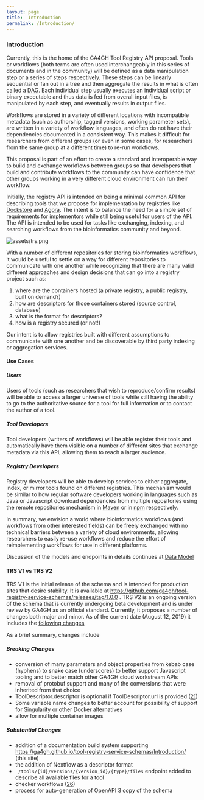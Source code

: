 ```yaml
---
layout: page
title:  Introduction
permalink: /Introduction/
---
```

### Introduction

Currently, this is the home of the GA4GH Tool Registry API proposal. Tools or workflows (both terms are often used interchangeably in this series of documents and in the community) will be defined as a data manipulation step or a series of steps respectively. These steps can be linearly sequential or fan out in a tree and then aggregate the results in what is often called a [DAG](https://en.wikipedia.org/wiki/Directed_acyclic_graph). Each individual step usually executes an individual script or binary executable and thus data is fed from overall input files, is manipulated by each step, and eventually results in output files.  

Workflows are stored in a variety of different locations with incompatible metadata (such as authorship, tagged versions, working parameter sets), are written in a variety of workflow languages, and often do not have their dependencies documented in a consistent way. This makes it difficult for researchers from different groups (or even in some cases, for researchers from the same group at a different time) to re-run workflows. 

This proposal is part of an effort to create a standard and interoperable way to build and exchange workflows between groups so that developers that build and contribute workflows to the community can have confidence that other groups working in a very different cloud environment can run their workflow. 

Initially, the registry API is intended on being a minimal common API for describing tools that we propose for implementation by registries like [Dockstore](https://www.dockstore.org/) and [Agora](https://github.com/broadinstitute/agora). The intent is to balance the need for a simple set of requirements for implementors while still being useful for users of the API. The API is intended to be used for tasks like exchanging, indexing, and searching workflows from the bioinformatics community and beyond. 

![assets/trs.png](assets/trs.png)

With a number of different repositories for storing bioinformatics workflows, it would be useful to settle on a way for different repositories to communicate with one another while recognizing that there are many valid different approaches and design decisions that can go into a registry project such as:


1. where are the containers hosted (a private registry, a public registry, built on demand?)
2. how are descriptors for those containers stored (source control, database)
3. what is the format for descriptors?
4. how is a registry secured (or not!) 

Our intent is to allow registries built with different assumptions to communicate with one another and be discoverable by third party indexing or aggregation services. 

#### Use Cases

##### Users

Users of tools (such as researchers that wish to reproduce/confirm results) will be able to access a larger universe of tools while still having the ability to go to the authoritative source for a tool for full information or to contact the author of a tool.

##### Tool Developers

Tool developers (writers of workflows) will be able register their tools and automatically have them visible on a number of different sites that exchange metadata via this API, allowing them to reach a larger audience.

##### Registry Developers

Registry developers will be able to develop services to either aggregate, index, or mirror tools found on different registries. This mechanism would be similar to how regular software developers working in languages such as Java or Javascript download dependencies from multiple repositories using the remote repositories mechanism in [Maven](https://maven.apache.org/guides/introduction/introduction-to-repositories.html) or in [npm](https://help.sonatype.com/repomanager2/node-packaged-modules-and-npm-registries#NodePackagedModulesandnpmRegistries-PrivatenpmRegistries) respectively.      

In summary, we envision a world where bioinformatics workflows (and workflows from other interested fields) can be freely exchanged with no technical barriers between a variety of cloud environments, allowing researchers to easily re-use workflows and reduce the effort of reimplementing workflows for use in different platforms. 


Discussion of the models and endpoints in details continues at [Data Model](../DataModel)


#### TRS V1 vs TRS V2

TRS V1 is the initial release of the schema and is intended for production sites that desire stability. It is available at https://github.com/ga4gh/tool-registry-service-schemas/releases/tag/1.0.0 . TRS V2 is an ongoing version of the schema that is currently undergoing beta development and is under review by GA4GH as an official standard. Currently, it proposes a number of changes both major and minor. As of the current date (August 12, 2019) it includes the [following changes](https://github.com/ga4gh/tool-registry-service-schemas/compare/1.0.0...2.0.0-beta.3)

As a brief summary, changes include

##### Breaking Changes
* conversion of many parameters and object properties from kebab case (hyphens) to snake case (underscores) to better support Javascript tooling and to better match other GA4GH cloud workstream APIs
* removal of protobuf support and many of the conversions that were inherited from that choice
* ToolDescriptor.descriptor is optional if ToolDescriptor.url is provided ([21](https://github.com/ga4gh/tool-registry-service-schemas/issues/21))
* Some variable name changes to better account for possibility of support for Singularity or other Docker alternatives
* allow for multiple container images

##### Substantial Changes
* addition of a documentation build system supporting https://ga4gh.github.io/tool-registry-service-schemas/Introduction/ (this site)
* the addition of Nextflow as a descriptor format
* ` /tools/{id}/versions/{version_id}/{type}/files` endpoint added to describe all avaliable files for a tool
* checker workflows ([26](https://github.com/ga4gh/tool-registry-service-schemas/pull/26))
* process for auto-generation of OpenAPI 3 copy of the schema
